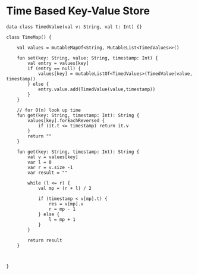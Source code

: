 

# Time Based Key-Value Store

    data class TimedValue(val v: String, val t: Int) {}    

    class TimeMap() {

        val values = mutableMapOf<String, MutableList<TimedValues>>()
    
        fun set(key: String, value: String, timestamp: Int) {
            val entry = values[key]
            if (entry == null) {
                values[key] = mutableListOf<TimedValues>(TimedValue(value, timestamp))
            } else {
                entry.value.add(TimedValue(value,timestamp))
            }
        }
    
        // for O(n) look up time
        fun get(key: String, timestamp: Int): String {
            values[key].forEachReversed {
                if (it.t <= timestamp) return it.v
            }
            return ""
        }

        fun get(key: String, timestamp: Int): String {
            val v = values[key]
            var l = 0
            var r = v.size -1
            var result = ""

            while (l <= r) {
                val mp = (r + l) / 2

                if (timestamp < v[mp].t) {
                    res = v[mp].v
                    r = mp - 1
                } else {
                    l = mp + 1
                }
            }
            
            return result
        }

        
    
    }